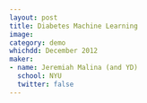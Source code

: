 ```yaml
---
layout: post
title: Diabetes Machine Learning
image:
category: demo 
whichdd: December 2012
maker:
- name: Jeremiah Malina (and YD)
  school: NYU
  twitter: false
---
```


